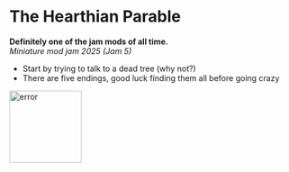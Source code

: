 # The Hearthian Parable
**Definitely one of the jam mods of all time.**  
*Miniature mod jam 2025 (Jam 5)*

- Start by trying to talk to a dead tree (why not?)
- There are five endings, good luck finding them all before going crazy

<img width="128" alt="error" src="https://github.com/user-attachments/assets/8f96286f-4928-47ba-881c-db9624a96e7e" />
